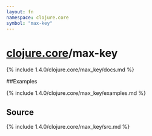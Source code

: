 ```yaml
---
layout: fn
namespace: clojure.core
symbol: "max-key"
---
```


# [clojure.core](../)/max-key

{% include 1.4.0/clojure.core/max_key/docs.md %}

##Examples

{% include 1.4.0/clojure.core/max_key/examples.md %}
## Source
{% include 1.4.0/clojure.core/max_key/src.md %}

